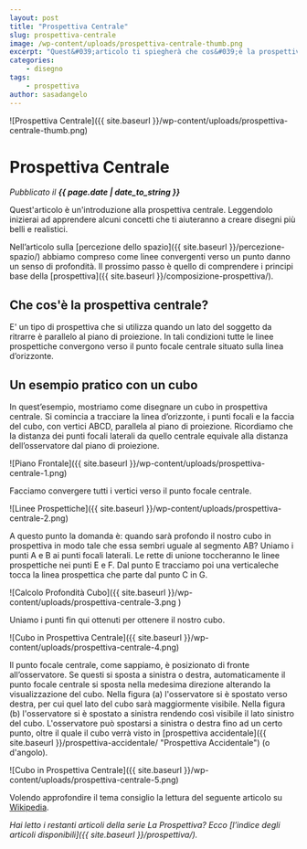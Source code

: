 ```yaml
---
layout: post
title: "Prospettiva Centrale"
slug: prospettiva-centrale
image: /wp-content/uploads/prospettiva-centrale-thumb.png
excerpt: "Quest&#039;articolo ti spiegherà che cos&#039;è la prospettiva centrale e come usarla per rendere i tuoi disegni più belli e realistici."
categories:
    - disegno
tags:
    - prospettiva
author: sasadangelo
---
```


![Prospettiva Centrale]({{ site.baseurl }}/wp-content/uploads/prospettiva-centrale-thumb.png)

# Prospettiva Centrale
_Pubblicato il **{{ page.date | date_to_string }}**_

Quest'articolo è un'introduzione alla prospettiva centrale. Leggendolo inizierai ad apprendere alcuni concetti che ti aiuteranno a creare disegni più belli e realistici.

Nell’articolo sulla [percezione dello spazio]({{ site.baseurl }}/percezione-spazio/) abbiamo compreso come linee convergenti verso un punto danno un senso di profondità. Il prossimo passo è quello di comprendere i principi base della [prospettiva]({{ site.baseurl }}/composizione-prospettiva/).

## Che cos'è la prospettiva centrale?

E' un tipo di prospettiva che si utilizza quando un lato del soggetto da ritrarre è parallelo al piano di proiezione. In tali condizioni tutte le linee prospettiche convergono verso il punto focale centrale situato sulla linea d’orizzonte.

## Un esempio pratico con un cubo

In quest’esempio, mostriamo come disegnare un cubo in prospettiva centrale. Si comincia a tracciare la linea d’orizzonte, i punti focali e la faccia del cubo, con vertici ABCD, parallela al piano di proiezione. Ricordiamo che la distanza dei punti focali laterali da quello centrale equivale alla distanza dell’osservatore dal piano di proiezione.

![Piano Frontale]({{ site.baseurl }}/wp-content/uploads/prospettiva-centrale-1.png)

Facciamo convergere tutti i vertici verso il punto focale centrale.

![Linee Prospettiche]({{ site.baseurl }}/wp-content/uploads/prospettiva-centrale-2.png)

A questo punto la domanda è: quando sarà profondo il nostro cubo in prospettiva in modo tale che essa sembri uguale al segmento AB? Uniamo i punti A e B ai punti focali laterali. Le rette di unione toccheranno le linee prospettiche nei punti E e F. Dal punto E tracciamo poi una verticaleche tocca la linea prospettica che parte dal punto C in G.

![Calcolo Profondità Cubo]({{ site.baseurl }}/wp-content/uploads/prospettiva-centrale-3.png )

Uniamo i punti fin qui ottenuti per ottenere il nostro cubo.

![Cubo in Prospettiva Centrale]({{ site.baseurl }}/wp-content/uploads/prospettiva-centrale-4.png)

Il punto focale centrale, come sappiamo, è posizionato di fronte all’osservatore. Se questi si sposta a sinistra o destra, automaticamente il punto focale centrale si sposta nella medesima direzione alterando la visualizzazione del cubo. Nella figura (a) l'osservatore si è spostato verso destra, per cui quel lato del cubo sarà maggiormente visibile. Nella figura (b) l'osservatore si è spostato a sinistra rendendo così visibile il lato sinistro del cubo. L'osservatore può spostarsi a sinistra o destra fino ad un certo punto, oltre il quale il cubo verrà visto in [prospettiva accidentale]({{ site.baseurl }}/prospettiva-accidentale/ "Prospettiva Accidentale") (o d'angolo).

![Cubo in Prospettiva Centrale]({{ site.baseurl }}/wp-content/uploads/prospettiva-centrale-5.png)

Volendo approfondire il tema consiglio la lettura del seguente articolo su  [Wikipedia](https://en.wikipedia.org/wiki/Perspective_%28graphical%29#Two-point_perspective).

_Hai letto i restanti articoli della serie La Prospettiva? Ecco [l’indice degli articoli disponibili]({{ site.baseurl }}/prospettiva/)._
